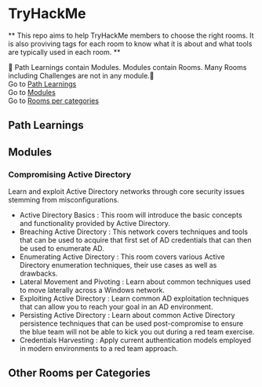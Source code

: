 # TryHackMe
** This repo aims to help TryHackMe members to choose the right rooms. It is also proviving tags for each room to know what it is about and what tools are typically used in each room. **

:crossed_flags:	Path Learnings contain Modules. Modules contain Rooms. Many Rooms including Challenges are not in any module.:crossed_flags:	  
Go to [Path Learnings](#Path-Learnings)  
Go to [Modules](#Modules)  
Go to [Rooms per categories](#Other-Rooms-per-Categories)  

## Path Learnings

## Modules

### Compromising Active Directory
Learn and exploit Active Directory networks through core security issues stemming from misconfigurations.  
+ Active Directory Basics : This room will introduce the basic concepts and functionality provided by Active Directory.
+ Breaching Active Directory : This network covers techniques and tools that can be used to acquire that first set of AD credentials that can then be used to enumerate AD.
+ Enumerating Active Directory : This room covers various Active Directory enumeration techniques, their use cases as well as drawbacks.
+ Lateral Movement and Pivoting : Learn about common techniques used to move laterally across a Windows network.
+ Exploiting Active Directory : Learn common AD exploitation techniques that can allow you to reach your goal in an AD environment.
+ Persisting Active Directory : Learn about common Active Directory persistence techniques that can be used post-compromise to ensure the blue team will not be able to kick you out during a red team exercise.
+ Credentials Harvesting : Apply current authentication models employed in modern environments to a red team approach.

## Other Rooms per Categories

